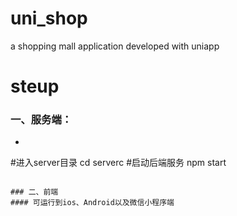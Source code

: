 # uni_shop
a shopping mall application developed with uniapp

# steup

### 一、服务端：
+ ```shell 
 #进入server目录
 cd serverc
 #启动后端服务
 npm start 
 ```

### 二、前端
#### 可运行到ios、Android以及微信小程序端